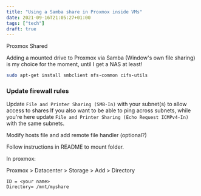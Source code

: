 ```yaml
---
title: "Using a Samba share in Proxmox inside VMs"
date: 2021-09-16T21:05:27+01:00
tags: ["tech"]
draft: true
---
```


Proxmox Shared

Adding a mounted drive to Proxmox via Samba (Window's own file sharing) is my choice for the moment, until I get a NAS at least!

```bash
sudo apt-get install smbclient nfs-common cifs-utils
```

### Update firewall rules

Update `File and Printer Sharing (SMB-In)` with your subnet(s) to allow access to shares
If you also want to be able to ping across subnets, while you're here update `File and Printer Sharing (Echo Request ICMPv4-In)` with the same subnets.

Modify hosts file and add remote file handler (optional?)

Follow instructions in README to mount folder.

In proxmox:

Proxmox > Datacenter > Storage > Add > Directory

```
ID = <your name>
Directory= /mnt/myshare
```
